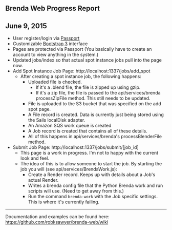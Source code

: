 Brenda Web Progress Report
------------------------------------------------------------

## June 9, 2015

- User register/login via [Passport](http://passportjs.org/)
- Customizable [Bootstrap 3](http://getbootstrap.com/) interface
- Pages are protected via Passport (You basically have to create an account to view anything in the system.)
- Updated jobs/index so that actual spot instance jobs pull into the page now.
- Add Spot Instance Job Page: http://localhost:1337/jobs/add_spot
	- After creating a spot instance job, the following happens:
		- Uploaded file is checked.
			- If it's a .blend file, the file is zipped up using gzip.
			- If it's a zip file, the file is passed to the api/services/brenda processZipFile method. This still needs to be updated.
		- File is uploaded to the S3 bucket that was specified on the add spot page.
		- A File record is created. Data is currently just being stored using the Sails localDisk adapter.
		- An Amazon SQS work queue is created
		- A Job record is created that contains all of these details.
		- All of this happens in api/services/brenda's processBlenderFile method.
- Submit Job Page: http://localhost:1337/jobs/submit/[job_id]
	- This page is a work in progress. I'm not to happy with the current look and feel.
	- The idea of this is to allow someone to start the job. By starting the job you will (see api/services/BrendaWork.js):
		- Create a Render record. Keeps up with details about a Job's actual Render.
		- Writes a brenda config file that the Python Brenda work and run scripts will use. (Need to get away from this.)
		- Run the command `brenda-work` with the Job specific settings. This is where it's currently failing.





------------------------------------------------------------
Documentation and examples can be found here:
https://github.com/robksawyer/brenda-web/wiki

